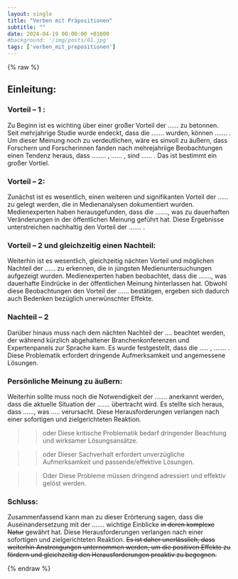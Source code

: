 ```yaml
---
layout: single
title: "Verben mit Präpositionen"
subtitle: ""
date: 2024-04-19 00:00:00 +01000
#background: '/img/posts/01.jpg'
tags: ['verben_mit_prepositionen']
---
```


{% raw %}
## Einleitung:

### Vorteil – 1 :
Zu Beginn ist es wichting über einer großer Vorteil der ...... zu betonnen. Seit mehrjahrige Studie wurde endeckt, dass die ....... wurden, können ....... . Um dieser Meinung noch zu verdeutlichen, wäre es sinvoll zu äußern, dass Forschern und Forscherinnen fanden nach mehrejahriige Beobachtungen einen Tendenz heraus, dass ........ , ...... , sind ...... . Das ist bestimmt ein großer Vortiel.

### Vorteil – 2: 
Zunächst ist es wesentlich, einen weiteren und signifikanten Vorteil der ...... zu gelegt werden, die in Medienanalysen dokumentiert wurden. Medienexperten haben herausgefunden, dass die ......., was zu dauerhaften Veränderungen in der öffentlichen Meinung geführt hat. Diese Ergebnisse unterstreichen nachhaltig den Vorteil der ....... .

### Vorteil – 2 und gleichzeitig einen Nachteil:
Weiterhin ist es wesentlich, gleichzeitig nächten Vorteil und möglichen Nachteil der ...... zu erkennen, die in jüngsten Medienuntersuchungen aufgezeigt wurden. Medienexperten haben beobachtet, dass die ......., was dauerhafte Eindrücke in der öffentlichen Meinung hinterlassen hat. Obwohl diese Beobachtungen den Vorteil der ...... bestätigen, ergeben sich dadurch auch Bedenken bezüglich unerwünschter Effekte.

### Nachteil – 2 
Darüber hinaus muss nach dem nächten Nachteil der .... beachtet werden, der während kürzlich abgehaltener Branchenkonferenzen und Expertenpanels zur Sprache kam. Es wurde festgestellt, dass die ..... , ....... . Diese Problematik erfordert dringende Aufmerksamkeit und angemessene Lösungen.

### Persönliche Meinung zu äußern:
Weiterhin sollte muss noch die Notwendigkeit der ....... anerkannt werden, dass die aktuelle Situation der ....... übertracht wird. Es stellte sich heraus, dass ......, was ..... verursacht. Diese Herausforderungen verlangen nach einer sofortigen und zielgerichteten Reaktion.

>> oder 
Diese kritische Problematik bedarf dringender Beachtung und wirksamer Lösungsansätze.

>> oder 
Dieser Sachverhalt erfordert unverzügliche Aufmerksamkeit und passende/effektive Lösungen.

>> Oder
Diese Probleme müssen dringend adressiert und effektiv gelöst werden.

### Schluss:
Zusammenfassend kann man zu dieser Erörterung sagen, dass die Auseinandersetzung mit der ....... wichtige Einblicke ~~in deren komplexe Natur~~ gewährt hat. Diese Herausforderungen verlangen nach einer sofortigen und zielgerichteten Reaktion.
~~Es ist daher unerlässlich, dass weiterhin Anstrengungen unternommen werden, um die positiven Effekte zu fördern und gleichzeitig den Herausforderungen proaktiv zu begegnen.~~

{% endraw %}

